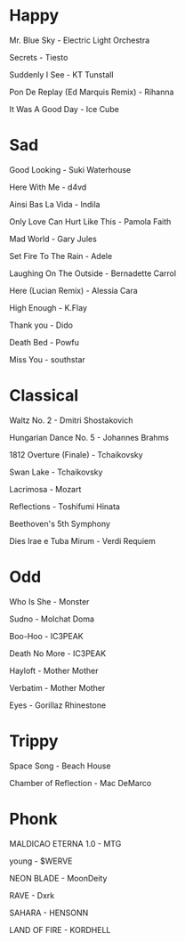 
# Happy

Mr. Blue Sky - Electric Light Orchestra

Secrets - Tiesto

Suddenly I See - KT Tunstall

Pon De Replay (Ed Marquis Remix) - Rihanna

It Was A Good Day - Ice Cube



# Sad

Good Looking - Suki Waterhouse

Here With Me - d4vd

Ainsi Bas La Vida - Indila

Only Love Can Hurt Like This - Pamola Faith

Mad World - Gary Jules

Set Fire To The Rain - Adele

Laughing On The Outside - Bernadette Carrol

Here (Lucian Remix) - Alessia Cara

High Enough - K.Flay

Thank you - Dido

Death Bed - Powfu

Miss You - southstar


# Classical

Waltz No. 2 - Dmitri Shostakovich

Hungarian Dance No. 5 - Johannes Brahms

1812 Overture (Finale) - Tchaikovsky

Swan Lake - Tchaikovsky

Lacrimosa - Mozart

Reflections - Toshifumi Hinata

Beethoven's 5th Symphony

Dies Irae e Tuba Mirum - Verdi Requiem



# Odd

Who Is She - Monster

Sudno - Molchat Doma

Boo-Hoo - IC3PEAK

Death No More - IC3PEAK

Hayloft - Mother Mother

Verbatim - Mother Mother

Eyes - Gorillaz Rhinestone


# Trippy

Space Song - Beach House

Chamber of Reflection - Mac DeMarco


# Phonk

MALDICAO ETERNA 1.0 - MTG

young - $WERVE

NEON BLADE - MoonDeity

RAVE - Dxrk

SAHARA - HENSONN

LAND OF FIRE - KORDHELL
